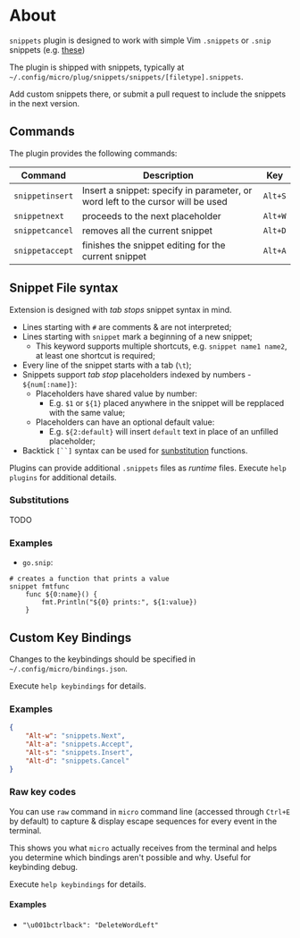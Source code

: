 # About

`snippets` plugin is designed to work with simple Vim `.snippets` or `.snip` snippets (e.g. [these][honza/vim-snippets])

The plugin is shipped with snippets, typically at `~/.config/micro/plug/snippets/snippets/[filetype].snippets`.

Add custom snippets there, or submit a pull request to include the snippets in the next version.

## Commands

The plugin provides the following commands:

| Command         | Description                                                                     | Key     |
|-----------------|---------------------------------------------------------------------------------|---------|
| `snippetinsert` | Insert a snippet: specify in parameter, or word left to the cursor will be used | `Alt+S` |
| `snippetnext`   | proceeds to the next placeholder                                                | `Alt+W` |
| `snippetcancel` | removes all the current snippet                                                 | `Alt+D` |
| `snippetaccept` | finishes the snippet editing for the current snippet                            | `Alt+A` |

## Snippet File syntax

Extension is designed with *tab stops* snippet syntax in mind.

* Lines starting with `#` are comments & are not interpreted;
* Lines starting with `snippet` mark a beginning of a new snippet;
	* This keyword supports multiple shortcuts, e.g. `snippet name1 name2`, at least one shortcut is required;
* Every line of the snippet starts with a tab (`\t`);
* Snippets support *tab stop* placeholders indexed by numbers - `${num[:name]}`:
	* Placeholders have shared value by number:
		* E.g. `$1` or `${1}` placed anywhere in the snippet will be repplaced with the same value;
	* Placeholders can have an optional default value:
		* E.g. `${2:default}` will insert `default` text in place of an unfilled placeholder;
* Backtick ` [``] ` syntax can be used for [sunbstitution][subs] functions.

Plugins can provide additional `.snippets` files as *runtime* files. Execute `help plugins` for additional details.

### Substitutions

TODO

### Examples

+ `go.snip`:

```
# creates a function that prints a value
snippet fmtfunc
	func ${0:name}() {
		fmt.Println("${0} prints:", ${1:value})
	}
```

## Custom Key Bindings

Changes to the keybindings should be specified in `~/.config/micro/bindings.json`.

Execute `help keybindings` for details.

### Examples

```json
{
	"Alt-w": "snippets.Next",
	"Alt-a": "snippets.Accept",
	"Alt-s": "snippets.Insert",
	"Alt-d": "snippets.Cancel"
}
```

### Raw key codes

You can use `raw` command in `micro` command line (accessed through `Ctrl+E` by default) to capture & display escape sequences for every event in the terminal.

This shows you what `micro` actually receives from the terminal and helps you determine which bindings aren't possible and why. Useful for keybinding debug.

Execute `help keybindings` for details.

#### Examples

+ `"\u001bctrlback": "DeleteWordLeft"`

[subs]: #Substitutions
[honza/vim-snippets]: https://github.com/honza/vim-snippets/tree/master/snippets
